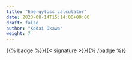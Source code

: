 ```yaml
---
title: "Energyloss_calculator"
date: 2023-08-14T15:14:00+09:00
draft: false
author: "Kodai Okawa"
weight: 7
---
```


{{% badge %}}{{< signature >}}{{% /badge %}}
